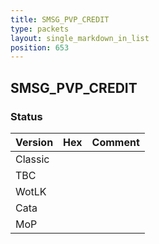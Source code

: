 ```yaml
---
title: SMSG_PVP_CREDIT
type: packets
layout: single_markdown_in_list
position: 653
---
```


## SMSG_PVP_CREDIT

### Status

Version | Hex | Comment
---------- | ---------- | ---------- 
Classic |  |  
TBC |  |  
WotLK |  |  
Cata |  |  
MoP |  |  